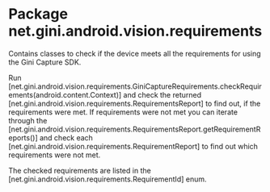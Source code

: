 # Package net.gini.android.vision.requirements

Contains classes to check if the device meets all the requirements for using the Gini Capture SDK.

Run [net.gini.android.vision.requirements.GiniCaptureRequirements.checkRequirements(android.content.Context)] and check the returned
[net.gini.android.vision.requirements.RequirementsReport] to find out, if the requirements were met. If requirements were not met you can
iterate through the [net.gini.android.vision.requirements.RequirementsReport.getRequirementReports()] and check each
[net.gini.android.vision.requirements.RequirementReport] to find out which requirements were not met.

The checked requirements are listed in the [net.gini.android.vision.requirements.RequirementId] enum.
